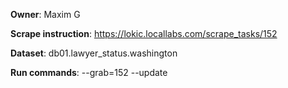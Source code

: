 **Owner**: Maxim G
 
**Scrape instruction**: https://lokic.locallabs.com/scrape_tasks/152

**Dataset**: db01.lawyer_status.washington

**Run commands**: --grab=152 --update
